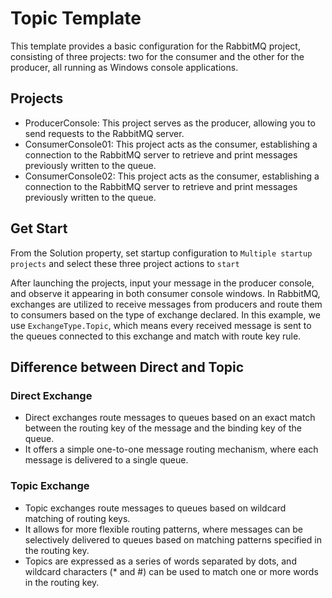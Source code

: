 # Topic Template

This template provides a basic configuration for the RabbitMQ project, consisting of three projects: two for the consumer and the other for the producer, all running as Windows console applications.


## Projects 
* ProducerConsole: This project serves as the producer, allowing you to send requests to the RabbitMQ server.
* ConsumerConsole01: This project acts as the consumer, establishing a connection to the RabbitMQ server to retrieve and print messages previously written to the queue.
* ConsumerConsole02: This project acts as the consumer, establishing a connection to the RabbitMQ server to retrieve and print messages previously written to the queue.

## Get Start
From the Solution property, set startup configuration to `Multiple startup projects` and select these three project actions to `start`

After launching the projects, input your message in the producer console, and observe it appearing in both consumer console windows. In RabbitMQ, exchanges are utilized to receive messages from producers and route them to consumers based on the type of exchange declared. In this example, we use `ExchangeType.Topic`, which means every received message is sent to the queues connected to this exchange and match with route key rule.

## Difference between Direct and Topic


### Direct Exchange

 - Direct exchanges route messages to queues based on an exact match between the routing key of the message and the binding key of the queue.
 - It offers a simple one-to-one message routing mechanism, where each message is delivered to a single queue.

### Topic Exchange

 - Topic exchanges route messages to queues based on wildcard matching of routing keys.
 - It allows for more flexible routing patterns, where messages can be selectively delivered to queues based on matching patterns specified in the routing key.
 - Topics are expressed as a series of words separated by dots, and wildcard characters (* and #) can be used to match one or more words in the routing key.